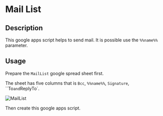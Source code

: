 # Mail List

## Description

This google apps script helps to send mail.
It is possible use the `%%name%%` parameter.

## Usage


Prepare the `MailList` google spread sheet first.

The sheet has five columns that is `Bcc`, `%%name%%`, `Signature`, ``To` and `ReplyTo`.

![MailList](https://cloud.githubusercontent.com/assets/9312373/25469781/6dae1b38-2b59-11e7-84c1-4f2010f60ca5.png)

Then create this google apps script.